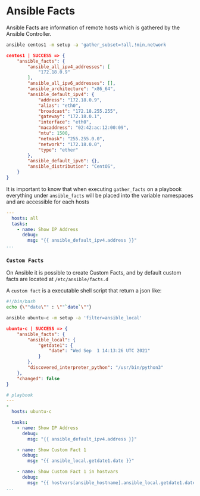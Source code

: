 # Ansible Facts

Ansible Facts are information of remote hosts which is gathered by the Ansible Controller.

```bash
ansible centos1 -m setup -a 'gather_subset=!all,!min,network
```
```json
centos1 | SUCCESS => {
    "ansible_facts": {
        "ansible_all_ipv4_addresses": [
            "172.18.0.9"
        ],
        "ansible_all_ipv6_addresses": [],
        "ansible_architecture": "x86_64",
        "ansible_default_ipv4": {
            "address": "172.18.0.9",
            "alias": "eth0",
            "broadcast": "172.18.255.255",
            "gateway": "172.18.0.1",
            "interface": "eth0",
            "macaddress": "02:42:ac:12:00:09",
            "mtu": 1500,
            "netmask": "255.255.0.0",
            "network": "172.18.0.0",
            "type": "ether"
        },
        "ansible_default_ipv6": {},
        "ansible_distribution": "CentOS",
    }
}
```

It is important to know that when executing `gather_facts` on a playbook everything under `ansible_facts` will be placed into the variable namespaces and are accessible for each hosts 

```yaml
---
  hosts: all
  tasks:
    - name: Show IP Address
      debug:
        msg: "{{ ansible_default_ipv4.address }}"
...
```

### `Custom Facts`

On Ansible it is possible to create Custom Facts, and by default custom facts are located at `/etc/ansible/facts.d`

A `custom fact` is a executable shell script that return a json like:

```bash
#!/bin/bash
echo {\""date\"" : \""`date`\""}
```

```bash
ansible ubuntu-c -m setup -a 'filter=ansible_local'
```
```json
ubuntu-c | SUCCESS => {
    "ansible_facts": {
        "ansible_local": {
            "getdate1": {
                "date": "Wed Sep  1 14:13:26 UTC 2021"
            }
        },
        "discovered_interpreter_python": "/usr/bin/python3"
    },
    "changed": false
}
```
```yaml
# playbook
---
-
  hosts: ubuntu-c

  tasks:
    - name: Show IP Address
      debug:
        msg: "{{ ansible_default_ipv4.address }}"

    - name: Show Custom Fact 1
      debug:
        msg: "{{ ansible_local.getdate1.date }}"

    - name: Show Custom Fact 1 in hostvars
      debug:
        msg: "{{ hostvars[ansible_hostname].ansible_local.getdate1.date }}"
...
```